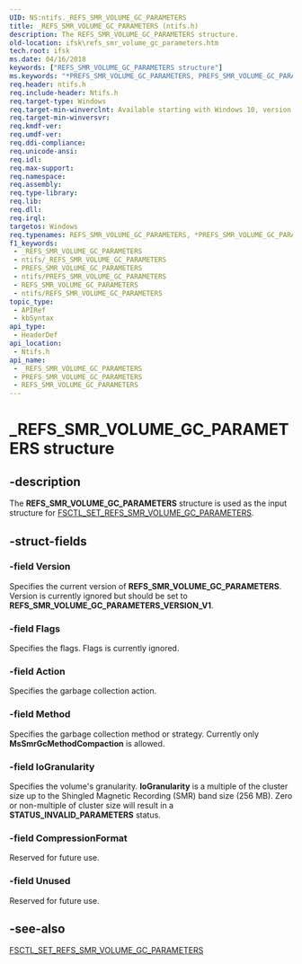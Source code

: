 ```yaml
---
UID: NS:ntifs._REFS_SMR_VOLUME_GC_PARAMETERS
title: _REFS_SMR_VOLUME_GC_PARAMETERS (ntifs.h)
description: The REFS_SMR_VOLUME_GC_PARAMETERS structure.
old-location: ifsk\refs_smr_volume_gc_parameters.htm
tech.root: ifsk
ms.date: 04/16/2018
keywords: ["REFS_SMR_VOLUME_GC_PARAMETERS structure"]
ms.keywords: "*PREFS_SMR_VOLUME_GC_PARAMETERS, PREFS_SMR_VOLUME_GC_PARAMETERS, PREFS_SMR_VOLUME_GC_PARAMETERS structure pointer [Installable File System Drivers], REFS_SMR_VOLUME_GC_PARAMETERS, REFS_SMR_VOLUME_GC_PARAMETERS structure [Installable File System Drivers], _REFS_SMR_VOLUME_GC_PARAMETERS, ifsk.refs_smr_volume_gc_parameters, ntifs/PREFS_SMR_VOLUME_GC_PARAMETERS, ntifs/REFS_SMR_VOLUME_GC_PARAMETERS"
req.header: ntifs.h
req.include-header: Ntifs.h
req.target-type: Windows
req.target-min-winverclnt: Available starting with Windows 10, version 1709.
req.target-min-winversvr: 
req.kmdf-ver: 
req.umdf-ver: 
req.ddi-compliance: 
req.unicode-ansi: 
req.idl: 
req.max-support: 
req.namespace: 
req.assembly: 
req.type-library: 
req.lib: 
req.dll: 
req.irql: 
targetos: Windows
req.typenames: REFS_SMR_VOLUME_GC_PARAMETERS, *PREFS_SMR_VOLUME_GC_PARAMETERS
f1_keywords:
 - _REFS_SMR_VOLUME_GC_PARAMETERS
 - ntifs/_REFS_SMR_VOLUME_GC_PARAMETERS
 - PREFS_SMR_VOLUME_GC_PARAMETERS
 - ntifs/PREFS_SMR_VOLUME_GC_PARAMETERS
 - REFS_SMR_VOLUME_GC_PARAMETERS
 - ntifs/REFS_SMR_VOLUME_GC_PARAMETERS
topic_type:
 - APIRef
 - kbSyntax
api_type:
 - HeaderDef
api_location:
 - Ntifs.h
api_name:
 - _REFS_SMR_VOLUME_GC_PARAMETERS
 - PREFS_SMR_VOLUME_GC_PARAMETERS
 - REFS_SMR_VOLUME_GC_PARAMETERS
---
```


# _REFS_SMR_VOLUME_GC_PARAMETERS structure


## -description

The <b>REFS_SMR_VOLUME_GC_PARAMETERS</b> structure is used as the input structure for <a href="/windows-hardware/drivers/ifs/fsctl-set-refs-smr-volume-gc-parameters">FSCTL_SET_REFS_SMR_VOLUME_GC_PARAMETERS</a>.

## -struct-fields

### -field Version

Specifies the current version of <b>REFS_SMR_VOLUME_GC_PARAMETERS</b>. Version is currently ignored but should be set to <b>REFS_SMR_VOLUME_GC_PARAMETERS_VERSION_V1</b>.

### -field Flags

Specifies the flags. Flags is currently ignored.

### -field Action

Specifies the garbage collection action.

### -field Method

Specifies the garbage collection method or strategy. Currently only <b>MsSmrGcMethodCompaction</b> is allowed.

### -field IoGranularity

Specifies the volume's granularity. <b>IoGranularity</b> is a multiple of the cluster size up to the Shingled Magnetic Recording (SMR) band size (256 MB).  Zero or non-multiple of cluster size will result in a <b>STATUS_INVALID_PARAMETERS</b> status.

### -field CompressionFormat

Reserved for future use.

### -field Unused

Reserved for future use.

## -see-also

<a href="/windows-hardware/drivers/ifs/fsctl-set-refs-smr-volume-gc-parameters">FSCTL_SET_REFS_SMR_VOLUME_GC_PARAMETERS</a>

